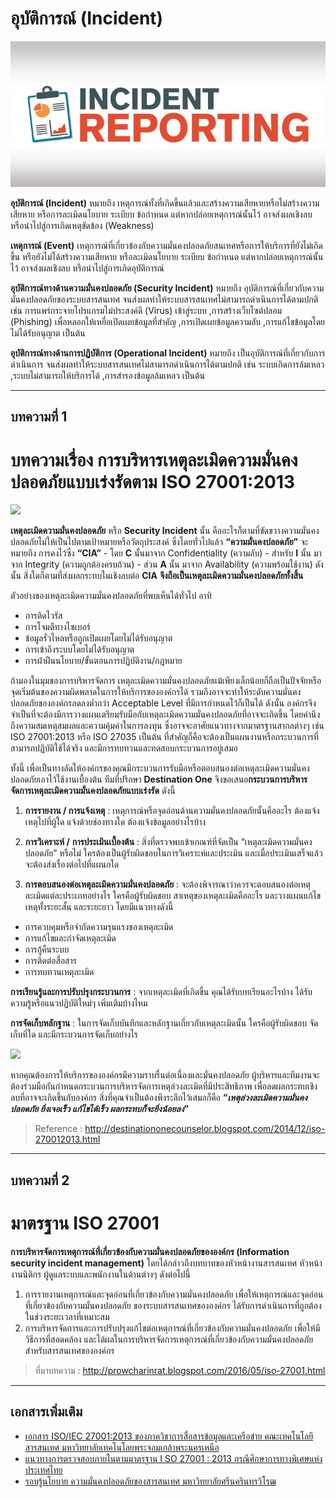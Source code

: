 อุบัติการณ์ (Incident)
==

![](img.jpg)

**อุบัติการณ์ (Incident)** หมายถึง เหตุการณ์ทั้งที่เกิดขึ้นแล้วและสร้างความเสียหายหรือไม่สร้างความเสียหาย หรือการละเมิดนโยบาย ระเบียบ ข้อกำหนด แต่หากปล่อยเหตุการณ์นั้นไว้ อาจส่งผลเชิงลบ หรือนำไปสู่การเกิดเหตุขัดข้อง (Weakness)

**เหตุการณ์ (Event)** เหตุการณ์ที่เกี่ยวข้องกับความมั่นคงปลอดภัยสนเทศหรือการให้บริการที่ยังไม่เกิดขึ้น หรือยังไม่ได้สร้างความเสียหาย หรือละเมิดนโยบาย ระเบียบ ข้อกำหนด แต่หากปล่อยเหตุการณ์นั้นไว้ อาจส่งผลเชิงลบ หรือนำไปสู่การเกิดอุบัติการณ์

**อุบัติการณ์ทางด้านความมั่นคงปลอดภัย (Security Incident)** หมายถึง อุบัติการณ์ที่เกี่ยวกับความมั่นคงปลอดภัยของระบบสารสนเทศ จนส่งผลทำให้ระบบสารสนเทศไม่สามารถดำเนินการได้ตามปกติ เช่น การแพร่กระจายโปรแกรมไม่ประสงค์ดี (Virus) เข้าสู่ระบบ ,การสร้างเว็บไซต์ปลอม (Phishing) เพื่อหลอกให้เหยื่อเปิดเผยข้อมูลที่สำคัญ ,การเปิดเผยข้อมูลความลับ ,การแก้ไขข้อมูลโดยไม่ได้รับอนุญาต เป็นต้น

**อุบัติการณ์ทางด้านการปฏิบัติการ (Operational Incident)** หมายถึง เป็นอุบัติการณ์ที่เกี่ยวกับการดำเนินการ จนส่งผลทำให้ระบบสารสนเทศไม่สามารถดำเนินการได้ตามปกติ เช่น ระบบเกิดการล้มเหลว ,ระบบไม่สามารถให้บริการได้ ,การสำรองข้อมูลล้มเหลว เป็นต้น

---

## บทความที่ 1 

บทความเรื่อง การบริหารเหตุละเมิดความมั่นคงปลอดภัยแบบเร่งรัดตาม ISO 27001:2013
==

![](http://2.bp.blogspot.com/-k9U7ms8e9sw/VIWdvh9MX5I/AAAAAAAAAXk/cyHmCKcs0gM/s1600/photo_security.jpg)

**เหตุละเมิดความมั่นคงปลอดภัย**  หรือ **Security Incident** นั้น คืออะไรก็ตามที่ขัดขวางความมั่นคงปลอดภัยไม่ให้เป็นไปตามเป้าหมายหรือวัตถุประสงค์ ซึ่งโดยทั่วไปแล้ว **“ความมั่นคงปลอดภัย”** จะหมายถึง การคงไว้ซึ่ง **“CIA”** - โดย **C**  นั้นมาจาก Confidentiality (ความลับ) - สำหรับ **I**  นั้น มาจาก Integrity (ความถูกต้องครบถ้วน) - ส่วน **A**  นั้น มาจาก Availability (ความพร้อมใช้งาน) ดังนั้น สิ่งใดก็ตามที่ส่งผลกระทบในเชิงลบต่อ **CIA** **จึงถือเป็นเหตุละเมิดความมั่นคงปลอดภัยทั้งสิ้น**

  
ตัวอย่างของเหตุละเมิดความมั่นคงปลอดภัยที่พบเห็นได้ทั่วไป อาทิ

- การติดไวรัส  
- การโจมตีทางไซเบอร์  
- ข้อมูลรั่วไหลหรือถูกเปิดเผยโดยไม่ได้รับอนุญาต
- การเข้าถึงระบบโดยไม่ได้รับอนุญาต
- การฝ่าฝืนนโยบาย/ขั้นตอนการปฏิบัติงาน/กฎหมาย

  
ถ้ามองในมุมของการบริหารจัดการ เหตุละเมิดความมั่นคงปลอดภัยแม้เพียงเล็กน้อยก็ถือเป็นปัจจัยหรือจุดเริ่มต้นของความผิดพลาดในการให้บริการขององค์กรได้ รวมถึงอาจจะทำให้ระดับความมั่นคงปลอดภัยขององค์กรลดลงต่ำกว่า Acceptable Level  ที่มีการกำหนดไว้ก็เป็นได้ ดังนั้น องค์กรจึงจำเป็นที่จะต้องมีการวางแผนเตรียมรับมือกับเหตุละเมิดความมั่นคงปลอดภัยที่อาจจะเกิดขึ้น โดยคำนึงถึงความสมเหตุสมผลและความคุ้มค่าในการลงทุน ซึ่งอาจจะอาศัยแนวทางจากมาตรฐานสากลต่างๆ เช่น ISO 27001:2013  หรือ ISO 27035  เป็นต้น ที่สำคัญก็คือจะต้องเป็นแผนงานหรือกระบวนการที่สามารถปฏิบัติใช้ได้จริง และมีการทบทวนและทดสอบกระบวนการอยู่เสมอ  

ทั้งนี้ เพื่อเป็นทางลัดให้องค์กรของคุณมีกระบวนการรับมือหรือตอบสนองต่อเหตุละเมิดความมั่นคงปลอดภัยเอาไว้ใช้งานเบื้องต้น ทีมที่ปรึกษา **Destination One**  จึงขอเสนอ**กระบวนการบริหารจัดการเหตุละเมิดความมั่นคงปลอดภัยแบบเร่งรัด**  ดังนี้
  

1. **การรายงาน /  การแจ้งเหตุ** : เหตุการณ์หรือจุดอ่อนด้านความมั่นคงปลอดภัยนั้นคืออะไร ต้องแจ้งเหตุไปที่ผู้ใด แจ้งด้วยช่องทางใด  ต้องแจ้งข้อมูลอย่างไรบ้าง  

2. **การวิเคราะห์ /** **การประเมินเบื้องต้น** : สิ่งที่ตรวจพบเข้าเกณฑ์ที่จัดเป็น “เหตุละเมิดความมั่นคงปลอดภัย” หรือไม่ ใครต้องเป็นผู้รับผิดชอบในการวิเคราะห์และประเมิน และเมื่อประเมินเสร็จแล้วจะต้องส่งเรื่องต่อไปที่แผนกใด  

3. **การตอบสนองต่อเหตุละเมิดความมั่นคงปลอดภัย** : จะต้องพิจารณาว่าควรจะตอบสนองต่อเหตุละเมิดแต่ละประเภทอย่างไร ใครคือผู้รับผิดชอบ สาเหตุของเหตุละเมิดคืออะไร และวางแผนแก้ไขเหตุทั้งระยะสั้น และระยะยาว โดยมีแนวทางดังนี้

- การควบคุมหรือจำกัดความรุนแรงของเหตุละเมิด
- การแก้ไขและกำจัดเหตุละเมิด
- การกู้คืนระบบ
- การติดต่อสื่อสาร
- การทบทวนเหตุละเมิด  

**การเรียนรู้และการปรับปรุงกระบวนการ** : จากเหตุละเมิดที่เกิดขึ้น คุณได้รับบทเรียนอะไรบ้าง ได้รับความรู้หรือแนวปฏิบัติใหม่ๆ เพิ่มเติมบ้างไหม  

**การจัดเก็บหลักฐาน** : ในการจัดเก็บบันทึกและหลักฐานเกี่ยวกับเหตุละเมิดนั้น ใครคือผู้รับผิดชอบ จัดเก็บที่ใด และมีกระบวนการจัดเก็บอย่างไร

  
![](http://1.bp.blogspot.com/-ZqLHCWY7iro/VIWd4yP64BI/AAAAAAAAAXs/N6acmKuvBZE/s1600/security_incident_handling.jpg)

  

หากคุณต้องการให้บริการขององค์กรมีความราบรื่นต่อเนื่องและมั่นคงปลอดภัย ผู้บริหารและทีมงานจะต้องร่วมมือกันกำหนดกระบวนการบริหารจัดการเหตุล่วงละเมิดที่มีประสิทธิภาพ เพื่อลดผลกระทบเชิงลบที่อาจจะเกิดขึ้นกับองค์กร สิ่งที่คุณจำเป็นต้องพึงระลึกไว้เสมอก็คือ **“_เหตุล่วงละเมิดความมั่นคงปลอดภัย ยิ่งเจอเร็ว แก้ไขได้เร็ว ผลกระทบก็จะยิ่งน้อยลง_”**

> Reference : http://destinationonecounselor.blogspot.com/2014/12/iso-270012013.html
> 
----

## บทความที่ 2 

มาตรฐาน ISO 27001
==

**การบริหารจัดการเหตุการณ์ที่เกี่ยวข้องกับความมั่นคงปลอดภัยขององค์กร (Information security incident management)** โดยได้กล่าวถึงบทบาทของหัวหน้างานสารสนเทศ หัวหน้างานนิติกร ผู้ดูแลระบบและพนักงานในด้านต่างๆ ดังต่อไปนี้
1. การรายงานเหตุการณ์และจุดอ่อนที่เกี่ยวข้องกับความมั่นคงปลอดภัย เพื่อให้เหตุการณ์และจุดอ่อนที่เกี่ยวข้องกับความมั่นคงปลอดภัย ของระบบสารสนเทศขององค์กร ได้รับการดำเนินการที่ถูกต้องในช่วงระยะเวลาที่เหมาะสม  
2. การบริหารจัดการและการปรับปรุงแก้ไขต่อเหตุการณ์ที่เกี่ยวข้องกับความมั่นคงปลอดภัย เพื่อให้มีวิธีการที่สอดคล้อง และได้ผลในการบริหารจัดการเหตุการณ์ที่เกี่ยวข้องกับความมั่นคงปลอดภัยสำหรับสารสนเทศขององค์กร

> ที่มาบทความ : http://prowcharinrat.blogspot.com/2016/05/iso-27001.html

-----

## เอกสารเพิ่มเติม
- [เอกสาร ISO/IEC 27001:2013 ของภาควิชาการสื่อสารข้อมูลและเครือข่าย คณะเทคโนโลยีสารสนเทศ มหาวิทยาลัยเทคโนโลยพระจอมเกล้าพระนครเหนือ ](doc-01.pdf)
- [แนวทางการตรวจสอบภายในตามมาตรฐาน I SO 27001 : 2013 กรณีศึกษาการทางพิเศษแห่งประเทศไทย](doc-02.pdf)
- [รอบรู้นโยบาย ความมั่นคงปลอดภัยของสารสนเทศ มหาวิทยาลัยศรีนครินทรวิโรฒ](doc-03.pdf)




